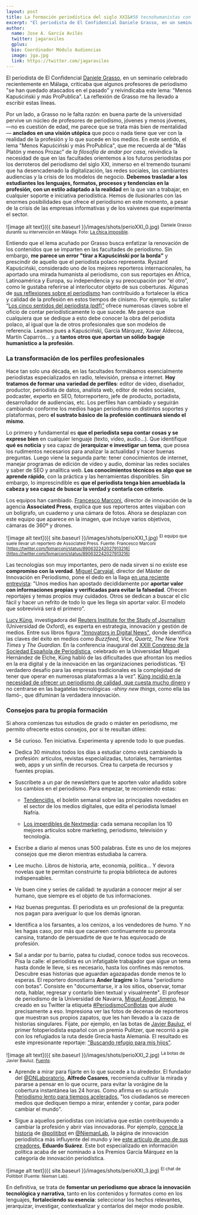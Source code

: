 ```yaml
---
layout: post
title: La formación periodística del siglo XXI&#58 tecnohumanistas con herramientas… y buenas botas
excerpt: "El periodista de El Confidencial Daniele Grasso, en un seminario celebrado recientemente en Málaga, criticaba que algunos profesores de periodismo 'se han quedado atascados en el pasado' y reivindicaba este lema: 'Menos Kapuściński y más ProPublica'. La reflexión de Grasso me ha llevado a escribir estas líneas"
author:
  name: Jose A. García Avilés
  twitter: jagaraviles
  gplus:  
  bio: Coordinador Módulo Audiencias
  image: jga.jpg
  link: https://twitter.com/jagaraviles
---
```

El periodista de El Confidencial [Daniele Grasso](https://twitter.com/danielegrasso), en un seminario celebrado recientemente en Málaga, criticaba que algunos profesores de periodismo "se han quedado atascados en el pasado" y reivindicaba este lema: "Menos Kapuściński y más ProPublica". La reflexión de Grasso me ha llevado a escribir estas líneas. 

Por un lado, a Grasso no le falta razón: en buena parte de la universidad pervive un núcleo de profesores de periodismo, jóvenes y menos jóvenes, —no es cuestión de edad, me parece que se trata más bien de mentalidad— **anclados en una visión utópica** que poco o nada tiene que ver con la realidad de la profesión y lo que sucede en los medios. En este sentido, el lema "Menos Kapuściński y más ProPublica", que me recuerda al de “Más Platón y menos Prozac” de *la* *filosofía de andar por casa*, reivindica la necesidad de que en las facultades orientemos a los futuros periodistas por los derroteros del periodismo del siglo XXI, inmerso en el tremendo tsunami que ha desencadenado la digitalización, las redes sociales, las cambiantes audiencias y la crisis de los modelos de negocio. **Debemos trasladar a los estudiantes los lenguajes, formatos, procesos y tendencias en la profesión, con un estilo adaptado a la realidad** en la que van a trabajar, en cualquier soporte e iniciativa periodística. Hemos de ilusionarles con las enormes posibilidades que ofrece el periodismo en este momento, a pesar de la crisis de las empresas informativas y de los vaivenes que experimenta el sector. 

![image alt text]({{ site.baseurl }}/images/shots/perioXXI_0.jpg)
<sup>Daniele Grasso durante su intervención en Málaga. Foto: [La chica imposible](https://twitter.com/Narnia27/status/904718817443663874).

Entiendo que el lema acuñado por Grasso busca enfatizar la renovación de los contenidos que se imparten en las facultades de periodismo. Sin embargo, **me parece un error "tirar a Kapuściński por la borda"** y prescindir de aquello que el periodista polaco representa. Ryszard Kapuściński, considerado uno de los mejores reporteros internacionales, ha aportado una mirada humanista al periodismo, con sus reportajes en África, Latinoamérica y Europa, su independencia y su preocupación por “el otro”, como le gustaba referirse al interlocutor objeto de sus coberturas. Algunas de [sus reflexiones sobre el periodismo](http://www.clasesdeperiodismo.com/2013/03/04/10-reflexiones-de-ryszard-kapuscinski-sobre-el-periodismo/) han contribuido a fortalecer la ética y calidad de la profesión en estos tiempos de cinismo. Por ejemplo, su taller “[Los cinco sentidos del periodista (pdf)”](https://reportepolitico.files.wordpress.com/2011/03/kapuscinski_los_cinco_sentidos_del_periodista.pdf) ofrece numerosas claves sobre el oficio de contar periodísticamente lo que sucede. Me parece que cualquiera que se dedique a esto debe conocer la obra del periodista polaco, al igual que la de otros profesionales que son modelos de referencia. Leamos pues a Kapuściński, García Márquez, Xavier Aldecoa, Martín Caparrós… y a **tantos otros que aportan un sólido bagaje humanístico a la profesión**.

### La transformación de los perfiles profesionales

Hace tan solo una década, en las facultades formábamos esencialmente periodistas especializados en radio, televisión, prensa e internet. **Hoy tratamos de formar una variedad de perfiles**: editor de vídeo, diseñador, productor, periodista de datos, analista web, editor de redes sociales, podcaster, experto en SEO, fotorreportero, jefe de producto, portadista, desarrollador de audiencias, etc. Los perfiles han cambiado y seguirán cambiando conforme los medios hagan periodismo en distintos soportes y plataformas, pero **el sustrato básico de la profesión continuará siendo el mismo**. 

Lo primero y fundamental es **que el periodista sepa contar cosas y se exprese bien** en cualquier lenguaje (texto, vídeo, audio…). Que identifique **qué es noticia** y sea capaz de **jerarquizar e investigar un tema**, que posea los rudimentos necesarios para analizar la actualidad y hacer buenas preguntas. Luego viene la segunda parte: tener conocimientos de internet, manejar programas de edición de vídeo y audio, dominar las redes sociales y saber de SEO y analítica web. **Los conocimientos técnicos es algo que se aprende rápido**, con la práctica y las herramientas disponibles. Sin embargo, lo imprescindible es **que el periodista tenga bien amueblada la cabeza y sea capaz de buscar la verdad y contarla con criterio**.

Los equipos han cambiado. [Francesco Marconi](https://twitter.com/fpmarconi), director de innovación de la agencia **Associated Press**, explica que sus reporteros antes viajaban con un bolígrafo, un cuaderno y una cámara de fotos. Ahora se desplazan con este equipo que aparece en la imagen, que incluye varios objetivos, cámaras de 360º y drones.

![image alt text]({{ site.baseurl }}/images/shots/perioXXI_1.jpg)
<sup>El equipo que suele llevar un reportero de Associated Press. Fuente: Francesco Marconi [https://twitter.com/fpmarconi/status/890632242027913216](https://twitter.com/fpmarconi/status/890632242027913216) 

Las tecnologías son muy importantes, pero de nada sirven si no existe ese **compromiso con la verdad**. [Miguel Carvajal](https://twitter.com/mcarvajal_), director del Máster de Innovación en Periodismo, pone el dedo en la llaga [en una reciente entrevista](http://www.diarioinformacion.com/elche/2017/09/01/hay-pensar-rentable-periodismo-dirigido/1931458.html): "Unos medios han apostado decididamente por **aportar valor con informaciones propias y verificadas para evitar la falsedad**. Ofrecen reportajes y temas propios muy cuidados. Otros se dedican a buscar el clic fácil y hacer un refrito de todo lo que les llega sin aportar valor. El modelo que sobrevivirá será el primero". 

[Lucy Küng](http://www.lucykung.com/), investigadora del [Reuters Institute for the Study of Journalism](http://reutersinstitute.politics.ox.ac.uk/) (Universidad de Oxford), es experta en estrategia, innovación y gestión de medios. Entre sus libros figura ["Innovators in Digital News"](http://reutersinstitute.politics.ox.ac.uk/publication/innovators-digital-news), donde identifica las claves del éxito en medios como _Buzzfeed, Vice, Quartz, The New York Times_ y _The Guardian_. En la conferencia inaugural del [XXIII Congreso de la Sociedad Española de Periodística](http://sep2017.umh.es/), celebrado en la Universidad Miguel Hernández de Elche, Küng habló de las dificultades que afrontan los medios en la era digital y de la innovación en las organizaciones periodísticas. “El verdadero desafío para las empresas tradicionales es la complejidad de tener que operar en numerosas plataformas a la vez”. [Küng incidió en la necesidad de ofrecer un periodismo de calidad, que cuesta mucho dinero](http://Buscar%20información.doc) y no centrarse en las bagatelas tecnológicas -*shiny new things*, como ella las llamó-, que difuminan la verdadera innovación. 

### Consejos para tu propia formación

Si ahora comienzas tus estudios de grado o máster en periodismo, me permito ofrecerte estos consejos, por si te resultan útiles:

- Sé curioso. Ten iniciativa. Experimenta y aprende todo lo que puedas.

- Dedica 30 minutos todos los días a estudiar cómo está cambiando la profesión: artículos, revistas especializadas, tutoriales, herramientas web, apps y un sinfín de recursos. Crea tu carpeta de recursos y fuentes propias.

- Suscríbete a un par de newsletters que te aporten valor añadido sobre los cambios en el periodismo. Para empezar, te recomiendo estas: 

	- [Tendenci@s](http://www.ismaelnafria.com/boletin-tendencias/), el boletín semanal sobre las principales novedades en el sector de los medios digitales, que edita el periodista Ismael Nafría.

	- [Los imperdibles de Nextmedia](http://nextmedia.lavinia.tc/imperdibles/): cada semana recopilan los 10 mejores artículos sobre marketing, periodismo, televisión y tecnología.

- Escribe a diario al menos unas 500 palabras. Este es uno de los mejores consejos que me dieron mientras estudiaba la carrera. 

- Lee mucho. Libros de historia, arte, economía, política... Y devora novelas que te permitan construirte tu propia biblioteca de autores indispensables. 

- Ve buen cine y series de calidad: te ayudarán a conocer mejor al ser humano, que siempre es el objeto de tus informaciones.

- Haz buenas preguntas. El periodista es un profesional de la pregunta: nos pagan para averiguar lo que los demás ignoran.

- Identifica a los farsantes, a los cenizos, a los vendedores de humo. Y no les hagas caso, por más que cacareen continuamente su perorata cansina, tratando de persuadirte de que te has equivocado de profesión. 

- Sal a andar por tu barrio, patea tu ciudad, conoce todos sus recovecos. Pisa la calle: el periodista es un infatigable trabajador que sigue un tema hasta donde le lleve, si es necesario, hasta los confines más remotos. Descubre esas historias que aguardan agazapadas donde menos te lo esperas. El reportero donostiarra **Ander Izagirre** lo llama "periodismo con botas". Consiste en "documentarse, ir a los sitios, observar, tomar nota, hablar, regresar y contarlo bien textual y visualmente". El profesor de periodismo de la Universidad de Navarra, [Miguel Ángel Jimeno](https://twitter.com/majimeno), ha creado en su Twitter la etiqueta [#PeriodismoConBotas](https://twitter.com/hashtag/PeriodismoConBotas?src=hash) que alude precisamente a eso. Impresiona ver las fotos de decenas de reporteros que muestran sus propios zapatos, que les han llevado a la caza de historias singulares. Fíjate, por ejemplo, en las botas de [Javier Bauluz](https://twitter.com/javierbauluz), el primer fotoperiodista español con un premio Pulitzer, que recorrió a pie con los refugiados la ruta desde Grecia hasta Alemania. El resultado es este impresionante reportaje: ["Buscando refugio para mis hijos"](http://huelladigital.univisionnoticias.com/crisis-refugiados-javier-bauluz/). 

![image alt text]({{ site.baseurl }}/images/shots/perioXXI_2.jpg)
<sup>La botas de Javier Bauluz. [Fuente](https://twitter.com/javierbauluz/status/902471323812859904). 

- Aprende a mirar para fijarte en lo que sucede a tu alrededor. El fundador del [@DNLaboratorio](https://twitter.com/DNLaboratorio), **Alfredo Casares**, recomienda cultivar la mirada y pararse a pensar en lo que ocurre, para evitar la vorágine de la cobertura instantánea las 24 horas. Como afirma en su artículo [Periodismo lento para tiempos acelerados](https://medium.com/@AlfredoCasares/periodismo-lento-en-tiempos-acelerados-7c3e108706d0), "los ciudadanos se merecen medios que dediquen tiempo a mirar, entender y contar, para poder cambiar el mundo".

- Sigue a aquellos periodistas con iniciativa que están contribuyendo a cambiar la profesión y abrir vías innovadoras. Por ejemplo, [conoce la historia](http://www.niemanlab.org/2017/07/on-the-heels-of-its-own-success-spains-politibot-is-opening-up-a-chatbot-builder-for-other-outlets/) de [@politibot](https://twitter.com/politibot) en [@NiemanLab](https://twitter.com/NiemanLab), la página de innovación periodística más influyente del mundo y lee [este artículo de uno de sus creadores](https://nohacefaltapapel.com/el-periodismo-no-ha-muerto-imaginemos-su-futuro-sin-ataduras-y-respetando-a-la-audiencia-e1d4a5d1a6de), **Eduardo Suárez**. Este bot especializado en información política acaba de ser nominado a los Premios García Márquez en la categoría de innovación periodística.

![image alt text]({{ site.baseurl }}/images/shots/perioXXI_3.jpg) 
<sup>El chat de Politibot (Fuente: Nieman Lab).

En definitiva, se trata de **fomentar un periodismo que abrace la innovación tecnológica y narrativa**, tanto en los contenidos y formatos como en los lenguajes, **fortaleciendo su esencia**: seleccionar los hechos relevantes, jerarquizar, investigar, contextualizar y contarlos del mejor modo posible. 